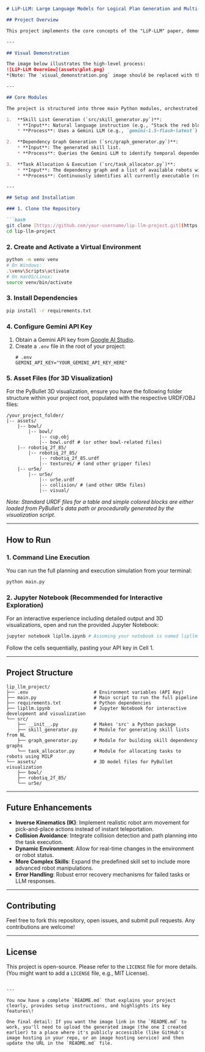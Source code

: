
````markdown
# LiP-LLM: Large Language Models for Logical Plan Generation and Multi-Robot Task Allocation

## Project Overview

This project implements the core concepts of the "LiP-LLM" paper, demonstrating how Large Language Models (LLMs) can be leveraged to generate logical task plans and efficiently allocate them to a team of multiple robots. The system takes a natural language instruction from a user, decomposes it into a sequence of robot-executable skills, builds a dependency graph, and then uses linear programming to assign tasks to available robots for parallel execution.

---

## Visual Demonstration

The image below illustrates the high-level process:
![LiP-LLM Overview](assets\plot.png)
*(Note: The `visual_demonstration.png` image should be replaced with the actual image you generated and hosted, or placed in an `images` folder within your repo and linked accordingly.)*

---

## Core Modules

The project is structured into three main Python modules, orchestrated by a central script:

1.  **Skill List Generation (`src/skill_generator.py`)**:
    * **Input**: Natural language instruction (e.g., "Stack the red block on the blue block").
    * **Process**: Uses a Gemini LLM (e.g., `gemini-1.5-flash-latest`) with carefully crafted few-shot prompts to decompose the instruction into a precise list of robot-executable skills (e.g., `['pick_and_place(blue block, table)', 'pick_and_place(red block, blue block)']`). This module emphasizes avoiding redundant steps and ensures all generated skills are from a predefined set.

2.  **Dependency Graph Generation (`src/graph_generator.py`)**:
    * **Input**: The generated skill list.
    * **Process**: Queries the Gemini LLM to identify temporal dependencies between skills (e.g., placing `red block` on `blue block` depends on `blue block` being in place). It constructs a Directed Acyclic Graph (DAG) using the `networkx` library, representing these prerequisites. Includes logic to detect and resolve cycles.

3.  **Task Allocation & Execution (`src/task_allocator.py`)**:
    * **Input**: The dependency graph and a list of available robots with their capabilities.
    * **Process**: Continuously identifies all currently executable (root) skills from the graph. It calculates a "weight" for assigning each skill to each robot based on factors like distance and capability. A Mixed-Integer Linear Programming (MILP) solver (`scipy.optimize.milp`) then finds the optimal assignment of skills to robots for the current timestep. Once skills are "completed," they are removed from the graph, making new skills executable in subsequent steps.

---

## Setup and Installation

### 1. Clone the Repository

```bash
git clone [https://github.com/your-username/lip-llm-project.git](https://github.com/your-username/lip-llm-project.git) # Replace with your repo URL
cd lip-llm-project
````

### 2\. Create and Activate a Virtual Environment

```bash
python -m venv venv
# On Windows:
.\venv\Scripts\activate
# On macOS/Linux:
source venv/bin/activate
```

### 3\. Install Dependencies

```bash
pip install -r requirements.txt
```

### 4\. Configure Gemini API Key

1.  Obtain a Gemini API key from [Google AI Studio](https://aistudio.google.com/).
2.  Create a `.env` file in the root of your project:
    ```
    # .env
    GEMINI_API_KEY="YOUR_GEMINI_API_KEY_HERE"
    ```

### 5\. Asset Files (for 3D Visualization)

For the PyBullet 3D visualization, ensure you have the following folder structure within your project root, populated with the respective URDF/OBJ files:

```
/your_project_folder/
|-- assets/
    |-- bowl/
        |-- bowl/
            |-- cup.obj
            |-- bowl.urdf # (or other bowl-related files)
    |-- robotiq_2f_85/
        |-- robotiq_2f_85/
            |-- robotiq_2f_85.urdf
            |-- textures/ # (and other gripper files)
    |-- ur5e/
        |-- ur5e/
            |-- ur5e.urdf
            |-- collision/ # (and other UR5e files)
            |-- visual/
```

*Note: Standard URDF files for a table and simple colored blocks are either loaded from PyBullet's data path or procedurally generated by the visualization script.*

-----

## How to Run

### 1\. Command Line Execution

You can run the full planning and execution simulation from your terminal:

```bash
python main.py
```

### 2\. Jupyter Notebook (Recommended for Interactive Exploration)

For an interactive experience including detailed output and 3D visualizations, open and run the provided Jupyter Notebook:

```bash
jupyter notebook lipllm.ipynb # Assuming your notebook is named lipllm.ipynb
```

Follow the cells sequentially, pasting your API key in Cell 1.

-----

## Project Structure

```
lip_llm_project/
├── .env                        # Environment variables (API Key)
├── main.py                     # Main script to run the full pipeline
├── requirements.txt            # Python dependencies
├── lipllm.ipynb                # Jupyter Notebook for interactive development and visualization
└── src/
    ├── __init__.py             # Makes 'src' a Python package
    ├── skill_generator.py      # Module for generating skill lists from NL
    ├── graph_generator.py      # Module for building skill dependency graphs
    └── task_allocator.py       # Module for allocating tasks to robots using MILP
└── assets/                     # 3D model files for PyBullet visualization
    ├── bowl/
    ├── robotiq_2f_85/
    └── ur5e/
```

-----

## Future Enhancements

  * **Inverse Kinematics (IK)**: Implement realistic robot arm movement for pick-and-place actions instead of instant teleportation.
  * **Collision Avoidance**: Integrate collision detection and path planning into the task execution.
  * **Dynamic Environment**: Allow for real-time changes in the environment or robot status.
  * **More Complex Skills**: Expand the predefined skill set to include more advanced robot manipulations.
  * **Error Handling**: Robust error recovery mechanisms for failed tasks or LLM responses.

-----

## Contributing

Feel free to fork this repository, open issues, and submit pull requests. Any contributions are welcome\!

-----

## License

This project is open-source. Please refer to the `LICENSE` file for more details. (You might want to add a `LICENSE` file, e.g., MIT License).

```

---

You now have a complete `README.md` that explains your project clearly, provides setup instructions, and highlights its key features\!

One final detail: If you want the image link in the `README.md` to work, you'll need to upload the generated image (the one I created earlier) to a place where it's publicly accessible (like GitHub's image hosting in your repo, or an image hosting service) and then update the URL in the `README.md` file.
```